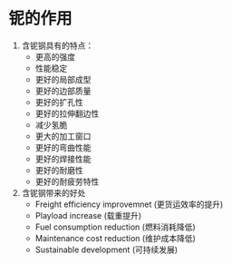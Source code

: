 # 铌的作用

1. 含铌钢具有的特点：
    - 更高的强度
    - 性能稳定
    - 更好的局部成型
    - 更好的边部质量
    - 更好的扩孔性
    - 更好的拉伸翻边性
    - 减少氢脆
    - 更大的加工窗口
    - 更好的弯曲性能
    - 更好的焊接性能
    - 更好的耐磨性
    - 更好的耐疲劳特性
2. 含铌钢带来的好处
    - Freight efficiency improvemnet (更货运效率的提升)
    - Playload increase  (载重提升)
    - Fuel consumption reduction (燃料消耗降低)
    - Maintenance cost reduction (维护成本降低)
    - Sustainable development (可持续发展)
